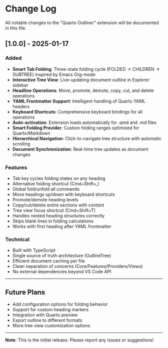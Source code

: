 # Change Log

All notable changes to the "Quarto Outliner" extension will be documented in this file.

## [1.0.0] - 2025-01-17

### Added
- **Smart Tab Folding**: Three-state folding cycle (FOLDED → CHILDREN → SUBTREE) inspired by Emacs Org-mode
- **Interactive Tree View**: Live-updating document outline in Explorer sidebar
- **Headline Operations**: Move, promote, demote, copy, cut, and delete operations
- **YAML Frontmatter Support**: Intelligent handling of Quarto YAML headers
- **Keyboard Shortcuts**: Comprehensive keyboard bindings for all operations
- **Auto-activation**: Extension loads automatically for .qmd and .md files
- **Smart Folding Provider**: Custom folding ranges optimized for Quarto/Markdown
- **Hierarchical Navigation**: Click-to-navigate tree structure with automatic scrolling
- **Document Synchronization**: Real-time tree updates as document changes

### Features
- Tab key cycles folding states on any heading
- Alternative folding shortcut (Cmd+Shift+,)
- Global fold/unfold all commands
- Move headings up/down with keyboard shortcuts
- Promote/demote heading levels
- Copy/cut/delete entire sections with content
- Tree view focus shortcut (Cmd+Shift+T)
- Handles nested heading structures correctly
- Skips blank lines in folding calculations
- Works with first heading after YAML frontmatter

### Technical
- Built with TypeScript
- Single source of truth architecture (OutlineTree)
- Efficient document caching per file
- Clean separation of concerns (Core/Features/Providers/Views)
- No external dependencies beyond VS Code API

---

## Future Plans

- Add configuration options for folding behavior
- Support for custom heading markers
- Integration with Quarto preview
- Export outline to different formats
- More tree view customization options

---

**Note**: This is the initial release. Please report any issues or suggestions!
